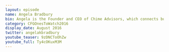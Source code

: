 ```yaml
---
layout: episode
name: Angela Bradbury
bio: Angela is the Founder and CEO of Chime Advisors, which connects businesses (typically management consulting firms) with experts     for research. Her previous experience includes consulting with McKinsey & Company, and launching and scaling a Y Combinator startup in Europe, also a platform model. Angela studied Natural Sciences at Cambridge University.
category: CFGOnesToWatch2016
display_date: August 2016
twitter: angelakbradbury
youtube_teaser: 9zDNCToOhZw
youtube_full: Ty4cOKuxM3M
---
```

